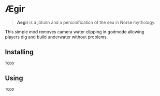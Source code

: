 # Ægir

> **Aegir** is a jötunn and a personification of the sea in Norse mythology.

This simple mod removes camera water clipping in godmode allowing players dig and build
 underwater without problems.

## Installing

`TODO`

## Using

`TODO`
